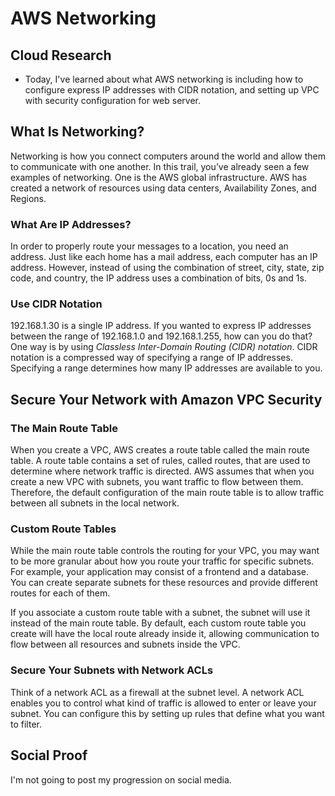 # AWS Networking

## Cloud Research
- Today, I've learned about what AWS networking is including how to configure express IP addresses with CIDR notation, and setting up VPC with security configuration for web server.

## __What Is Networking?__
Networking is how you connect computers around the world and allow them to communicate with one another. In this trail, you’ve already seen a few examples of networking. One is the AWS global infrastructure. AWS has created a network of resources using data centers, Availability Zones, and Regions.

### __What Are IP Addresses?__
In order to properly route your messages to a location, you need an address. Just like each home has a mail address, each computer has an IP address. However, instead of using the combination of street, city, state, zip code, and country, the IP address uses a combination of bits, 0s and 1s.

### __Use CIDR Notation__
192.168.1.30 is a single IP address. If you wanted to express IP addresses between the range of 192.168.1.0 and 192.168.1.255, how can you do that? One way is by using _Classless Inter-Domain Routing (CIDR) notation_. CIDR notation is a compressed way of specifying a range of IP addresses. Specifying a range determines how many IP addresses are available to you.

## Secure Your Network with Amazon VPC Security
### __The Main Route Table__
When you create a VPC, AWS creates a route table called the main route table. A route table contains a set of rules, called routes, that are used to determine where network traffic is directed. AWS assumes that when you create a new VPC with subnets, you want traffic to flow between them. Therefore, the default configuration of the main route table is to allow traffic between all subnets in the local network.

### __Custom Route Tables__
While the main route table controls the routing for your VPC, you may want to be more granular about how you route your traffic for specific subnets. For example, your application may consist of a frontend and a database. You can create separate subnets for these resources and provide different routes for each of them.

If you associate a custom route table with a subnet, the subnet will use it instead of the main route table. By default, each custom route table you create will have the local route already inside it, allowing communication to flow between all resources and subnets inside the VPC.

### __Secure Your Subnets with Network ACLs__
Think of a network ACL as a firewall at the subnet level. A network ACL enables you to control what kind of traffic is allowed to enter or leave your subnet. You can configure this by setting up rules that define what you want to filter.

## Social Proof
I'm not going to post my progression on social media.
